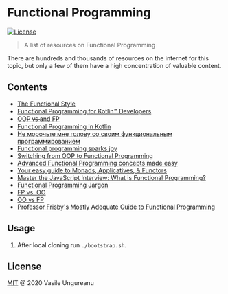 # Functional Programming

<a href="https://github.com/VasileUngureanu/repository-template/blob/master/LICENSE"><img src="https://img.shields.io/badge/license-MIT-green.svg" alt="License"></a>

> A list of resources on Functional Programming

There are hundreds and thousands of resources on the internet for this topic, but only a few of them have a high concentration of valuable content.

## Contents

* [The Functional Style](https://codurance.com/2018/08/09/the-functional-style-part-1/)
* [Functional Programming for Kotlin™ Developers](https://www.functionalhub.com/pages/functional-programming-in-kotlin)
* [OOP v̶s̶ and FP](https://www.youtube.com/watch?v=p6cZO5V2ehw)
* [Functional Programming in Kotlin](https://www.youtube.com/watch?v=pFbDZQ9M76Y)
* [Не морочьте мне голову со своим функциональным программированием](https://www.youtube.com/watch?v=mmvHC3UgYmg)
* [Functional programming sparks joy](https://rachelcarmena.github.io/2019/08/05/functional-programming-sparks-joy.html)
* [Switching from OOP to Functional Programming](https://medium.com/@olxc/switching-from-oop-to-functional-programming-4187698d4d3)
* [Advanced Functional Programming concepts made easy](https://medium.com/nmc-techblog/advanced-functional-programming-concepts-made-easy-2108d227b5ab)
* [Your easy guide to Monads, Applicatives, & Functors](https://medium.com/@lettier/your-easy-guide-to-monads-applicatives-functors-862048d61610)
* [Master the JavaScript Interview: What is Functional Programming?](https://medium.com/javascript-scene/master-the-javascript-interview-what-is-functional-programming-7f218c68b3a0)
* [Functional Programming Jargon](http://git.io/fp-jargons)
* [FP vs. OO](https://blog.cleancoder.com/uncle-bob/2018/04/13/FPvsOO.html)
* [OO vs FP](https://blog.cleancoder.com/uncle-bob/2014/11/24/FPvsOO.html)
* [Professor Frisby's Mostly Adequate Guide to Functional Programming](https://drboolean.gitbooks.io/mostly-adequate-guide-old/content/)

## Usage

1. After local cloning run `./bootstrap.sh`.

License
-------

[MIT](LICENSE) @ 2020 Vasile Ungureanu
